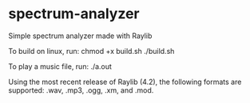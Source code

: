 # spectrum-analyzer
Simple spectrum analyzer made with Raylib

To build on linux, run:
	chmod +x build.sh
	./build.sh

To play a music file, run:
	./a.out <filename>
  
Using the most recent release of Raylib (4.2), the following formats are supported: .wav, .mp3, .ogg, .xm, and .mod.
